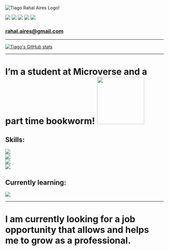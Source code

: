 ![Tiago Rahal Aires Logo!](https://i.imgur.com/sIjVUYF.png)

<a href="https://www.linkedin.com/in/tiagorahal/"><img src="https://img.shields.io/badge/LinkedIn-0077B5?style=for-the-badge&logo=linkedin&logoColor=white"></a>
<a href="https://twitter.com/RahalAires"><img src="https://img.shields.io/badge/Twitter-1DA1F2?style=for-the-badge&logo=twitter&logoColor=white"></a>
<a href="https://www.reddit.com/user/tiagorahal/"><img src="https://img.shields.io/badge/Reddit-FF4500?style=for-the-badge&logo=reddit&logoColor=white"></a>
<a href="https://api.whatsapp.com/send?phone=+554198442760"><img src="https://img.shields.io/badge/WhatsApp-25D366?style=for-the-badge&logo=whatsapp&logoColor=white"></a>
<a href="https://discordapp.com/channels/FoundationSpy/6160/"><img src="https://img.shields.io/badge/Discord-7289DA?style=for-the-badge&logo=discord&logoColor=white"></a><br>
### rahal.aires@gmail.com


<hr>


[![Tiago's GitHub stats](https://github-readme-stats.vercel.app/api?username=tiagorahal&count_private=true&show_icons=true&theme=synthwave&include_all_commits=true)](https://github.com/anuraghazra/github-readme-stats)


<hr>


# I’m a student at Microverse and a part time bookworm! <img src="https://media.giphy.com/media/3kD2Eciolhy4VOzjRV/giphy-downsized.gif" height="150px" />

## Skills:
<a href="https://developer.mozilla.org/en-US/docs/Web/JavaScript"><img src="https://img.shields.io/badge/JavaScript-F7DF1E?style=for-the-badge&logo=javascript&logoColor=black"></a><br>
<a href="https://reactjs.org/docs/getting-started.html"><img src="https://img.shields.io/badge/React-20232A?style=for-the-badge&logo=react&logoColor=61DAFB"></a><br> 
<a href="https://redux.js.org/"><img src="https://img.shields.io/badge/Redux-593D88?style=for-the-badge&logo=redux&logoColor=white"></a><br> 
<a href="https://www.ruby-lang.org/en/documentation/"><img src="https://img.shields.io/badge/Ruby-CC342D?style=for-the-badge&logo=ruby&logoColor=white"></a><br>


## Currently learning:
<a href="https://rubyonrails.org/"><img src="https://img.shields.io/badge/Ruby_on_Rails-CC0000?style=for-the-badge&logo=ruby-on-rails&logoColor=white"></a><br> 

 <hr>
 
 # I am currently looking for a job opportunity that allows and helps me to grow as a professional.
